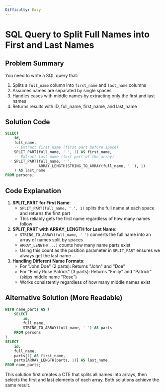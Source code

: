 ```yaml
---
Difficulty: Easy
---
```

# SQL Query to Split Full Names into First and Last Names

## Problem Summary

You need to write a SQL query that:

1. Splits a `full_name` column into `first_name` and `last_name` columns
2. Assumes names are separated by single spaces
3. Handles cases with middle names by extracting only the first and last names
4. Returns results with ID, full_name, first_name, and last_name

## Solution Code

```SQL
SELECT
    id,
    full_name,
    -- Extract first name (first part before space)
    SPLIT_PART(full_name, ' ', 1) AS first_name,
    -- Extract last name (last part of the array)
    SPLIT_PART(full_name, ' ',
               ARRAY_LENGTH(STRING_TO_ARRAY(full_name, ' '), 1)
    ) AS last_name
FROM persons;
```

## Code Explanation

1. **SPLIT_PART for First Name**:
    - `SPLIT_PART(full_name, ' ', 1)` splits the full name at each space and returns the first part
    - This reliably gets the first name regardless of how many names follow
2. **SPLIT_PART with ARRAY_LENGTH for Last Name**:
    - `STRING_TO_ARRAY(full_name, ' ')` converts the full name into an array of names split by spaces
    - `ARRAY_LENGTH(...)` counts how many name parts exist
    - Using this count as the position parameter in `SPLIT_PART` ensures we always get the last name
3. **Handling Different Name Formats**:
    - For "John Doe" (2 parts): Returns "John" and "Doe"
    - For "Emily Rose Patrick" (3 parts): Returns "Emily" and "Patrick" (skips middle name "Rose")
    - Works consistently regardless of how many middle names exist

## Alternative Solution (More Readable)

```SQL
WITH name_parts AS (
    SELECT
        id,
        full_name,
        STRING_TO_ARRAY(full_name, ' ') AS parts
    FROM persons
)
SELECT
    id,
    full_name,
    parts[1] AS first_name,
    parts[ARRAY_LENGTH(parts, 1)] AS last_name
FROM name_parts;
```

This solution first creates a CTE that splits all names into arrays, then selects the first and last elements of each array. Both solutions achieve the same result.